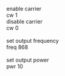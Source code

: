 enable carrier<br>
cw 1<br>
disable carrier<br>
cw 0<br>
<br>
set output frequency<br>
freq 868<br>
<br>
set output power<br>
pwr 10<br>
